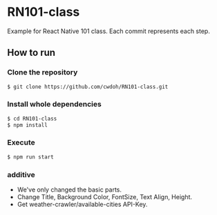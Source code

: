# RN101-class

Example for React Native 101 class. Each commit represents each step.

## How to run

### Clone the repository

```bash
$ git clone https://github.com/cwdoh/RN101-class.git
```

### Install whole dependencies

```bash
$ cd RN101-class
$ npm install
```

### Execute

```bash
$ npm run start
```

### additive
- We've only changed the basic parts.
- Change Title, Background Color, FontSize, Text Align, Height.
- Get weather-crawler/available-cities API-Key.
